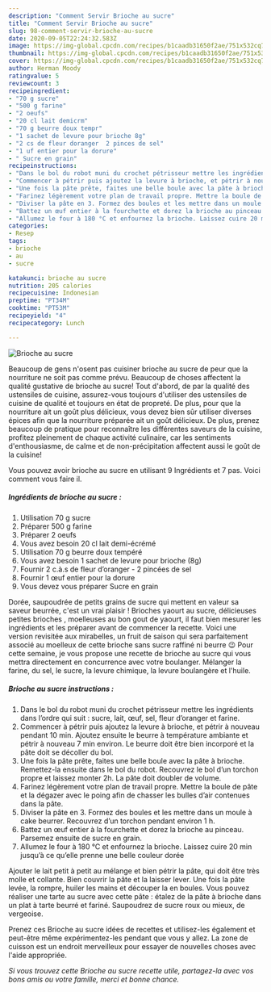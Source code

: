 ```yaml
---
description: "Comment Servir Brioche au sucre"
title: "Comment Servir Brioche au sucre"
slug: 98-comment-servir-brioche-au-sucre
date: 2020-09-05T22:24:32.583Z
image: https://img-global.cpcdn.com/recipes/b1caadb31650f2ae/751x532cq70/brioche-au-sucre-photo-principale-de-la-recette.jpg
thumbnail: https://img-global.cpcdn.com/recipes/b1caadb31650f2ae/751x532cq70/brioche-au-sucre-photo-principale-de-la-recette.jpg
cover: https://img-global.cpcdn.com/recipes/b1caadb31650f2ae/751x532cq70/brioche-au-sucre-photo-principale-de-la-recette.jpg
author: Herman Moody
ratingvalue: 5
reviewcount: 3
recipeingredient:
- "70 g sucre"
- "500 g farine"
- "2 oeufs"
- "20 cl lait demicrm"
- "70 g beurre doux tempr"
- "1 sachet de levure pour brioche 8g"
- "2 cs de fleur doranger  2 pinces de sel"
- "1 uf entier pour la dorure"
- " Sucre en grain"
recipeinstructions:
- "Dans le bol du robot muni du crochet pétrisseur mettre les ingrédients dans l’ordre qui suit : sucre, lait, œuf, sel, fleur d’oranger et farine.⁣⁣"
- "Commencer à pétrir puis ajoutez la levure à brioche, et pétrir à nouveau pendant 10 min. Ajoutez ensuite le beurre à température ambiante et pétrir à nouveau 7 min environ. Le beurre doit être bien incorporé et la pâte doit se décoller du bol.⁣⁣"
- "Une fois la pâte prête, faites une belle boule avec la pâte à brioche. Remettez-la ensuite dans le bol du robot. Recouvrez le bol d’un torchon propre et laissez monter 2h. La pâte doit doubler de volume.⁣⁣"
- "Farinez légèrement votre plan de travail propre. Mettre la boule de pâte et la dégazer avec le poing afin de chasser les bulles d’air contenues dans la pâte. ⁣"
- "Diviser la pâte en 3. Formez des boules et les mettre dans un moule à cake beurrer. Recouvrez d’un torchon pendant environ 1 h.⁣"
- "Battez un œuf entier à la fourchette et dorez la brioche au pinceau. Parsemez ensuite de sucre en grain.⁣⁣"
- "Allumez le four à 180 °C et enfournez la brioche. Laissez cuire 20 min jusqu’à ce qu’elle prenne une belle couleur dorée"
categories:
- Resep
tags:
- brioche
- au
- sucre

katakunci: brioche au sucre 
nutrition: 205 calories
recipecuisine: Indonesian
preptime: "PT34M"
cooktime: "PT53M"
recipeyield: "4"
recipecategory: Lunch

---
```



![Brioche au sucre](https://img-global.cpcdn.com/recipes/b1caadb31650f2ae/751x532cq70/brioche-au-sucre-photo-principale-de-la-recette.jpg)

Beaucoup de gens n'osent pas cuisiner brioche au sucre de peur que la nourriture ne soit pas comme prévu. Beaucoup de choses affectent la qualité gustative de brioche au sucre! Tout d'abord, de par la qualité des ustensiles de cuisine, assurez-vous toujours d'utiliser des ustensiles de cuisine de qualité et toujours en état de propreté. De plus, pour que la nourriture ait un goût plus délicieux, vous devez bien sûr utiliser diverses épices afin que la nourriture préparée ait un goût délicieux. De plus, prenez beaucoup de pratique pour reconnaître les différentes saveurs de la cuisine, profitez pleinement de chaque activité culinaire, car les sentiments d'enthousiasme, de calme et de non-précipitation affectent aussi le goût de la cuisine!

<!--inarticleads1-->

Vous pouvez avoir brioche au sucre en utilisant 9 Ingrédients et 7 pas. Voici comment vous faire il.

##### Ingrédients de brioche au sucre :

1. Utilisation 70 g sucre⁣⁣
1. Préparer 500 g farine⁣⁣
1. Préparer 2 oeufs⁣⁣
1. Vous avez besoin 20 cl lait demi-écrémé⁣⁣
1. Utilisation 70 g beurre doux tempéré⁣⁣
1. Vous avez besoin 1 sachet de levure pour brioche (8g)⁣⁣
1. Fournir 2 c.à.s de fleur d’oranger - 2 pincées de sel⁣⁣
1. Fournir 1 œuf entier pour la dorure⁣⁣
1. Vous devez vous préparer  Sucre en grain⁣⁣


Dorée, saupoudrée de petits grains de sucre qui mettent en valeur sa saveur beurrée, c&#39;est un vrai plaisir ! Brioches yaourt au sucre, délicieuses petites brioches , moelleuses au bon gout de yaourt, il faut bien mesurer les ingrédients et les préparer avant de commencer la recette. Voici une version revisitée aux mirabelles, un fruit de saison qui sera parfaitement associé au moelleux de cette brioche sans sucre raffiné ni beurre 😉 Pour cette semaine, je vous propose une recette de brioche au sucre qui vous mettra directement en concurrence avec votre boulanger. Mélanger la farine, du sel, le sucre, la levure chimique, la levure boulangère et l&#39;huile. 

<!--inarticleads2-->

##### Brioche au sucre instructions :

1. Dans le bol du robot muni du crochet pétrisseur mettre les ingrédients dans l’ordre qui suit : sucre, lait, œuf, sel, fleur d’oranger et farine.⁣⁣
1. Commencer à pétrir puis ajoutez la levure à brioche, et pétrir à nouveau pendant 10 min. Ajoutez ensuite le beurre à température ambiante et pétrir à nouveau 7 min environ. Le beurre doit être bien incorporé et la pâte doit se décoller du bol.⁣⁣
1. Une fois la pâte prête, faites une belle boule avec la pâte à brioche. Remettez-la ensuite dans le bol du robot. Recouvrez le bol d’un torchon propre et laissez monter 2h. La pâte doit doubler de volume.⁣⁣
1. Farinez légèrement votre plan de travail propre. Mettre la boule de pâte et la dégazer avec le poing afin de chasser les bulles d’air contenues dans la pâte. ⁣
1. Diviser la pâte en 3. Formez des boules et les mettre dans un moule à cake beurrer. Recouvrez d’un torchon pendant environ 1 h.⁣
1. Battez un œuf entier à la fourchette et dorez la brioche au pinceau. Parsemez ensuite de sucre en grain.⁣⁣
1. Allumez le four à 180 °C et enfournez la brioche. Laissez cuire 20 min jusqu’à ce qu’elle prenne une belle couleur dorée


Ajouter le lait petit à petit au mélange et bien pétrir la pâte, qui doit être très molle et collante. Bien couvrir la pâte et la laisser lever. Une fois la pâte levée, la rompre, huiler les mains et découper la en boules. Vous pouvez réaliser une tarte au sucre avec cette pâte : étalez de la pâte à brioche dans un plat à tarte beurré et fariné. Saupoudrez de sucre roux ou mieux, de vergeoise. 

<!--inarticleads1-->

<p>
Prenez ces Brioche au sucre idées de recettes et utilisez-les également et peut-être même expérimentez-les pendant que vous y allez. La zone de cuisson est un endroit merveilleux pour essayer de nouvelles choses avec l'aide appropriée.
</p>

<p>
<i>Si vous trouvez cette Brioche au sucre recette utile, partagez-la avec vos bons amis ou votre famille, merci et bonne chance.</i>
</p>
